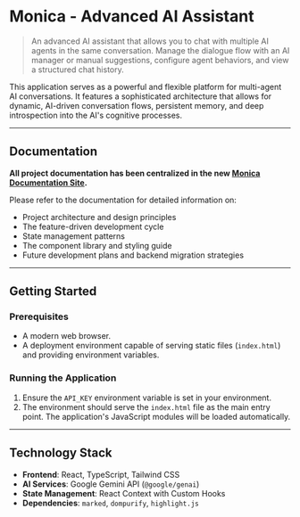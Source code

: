 # Monica - Advanced AI Assistant

> An advanced AI assistant that allows you to chat with multiple AI agents in the same conversation. Manage the dialogue flow with an AI manager or manual suggestions, configure agent behaviors, and view a structured chat history.

This application serves as a powerful and flexible platform for multi-agent AI conversations. It features a sophisticated architecture that allows for dynamic, AI-driven conversation flows, persistent memory, and deep introspection into the AI's cognitive processes.

---

## Documentation

**All project documentation has been centralized in the new [Monica Documentation Site](./Monica-Documentation/index.html).**

Please refer to the documentation for detailed information on:
-   Project architecture and design principles
-   The feature-driven development cycle
-   State management patterns
-   The component library and styling guide
-   Future development plans and backend migration strategies

---

## Getting Started

### Prerequisites

-   A modern web browser.
-   A deployment environment capable of serving static files (`index.html`) and providing environment variables.

### Running the Application

1.  Ensure the `API_KEY` environment variable is set in your environment.
2.  The environment should serve the `index.html` file as the main entry point. The application's JavaScript modules will be loaded automatically.

---

## Technology Stack

-   **Frontend**: React, TypeScript, Tailwind CSS
-   **AI Services**: Google Gemini API (`@google/genai`)
-   **State Management**: React Context with Custom Hooks
-   **Dependencies**: `marked`, `dompurify`, `highlight.js`